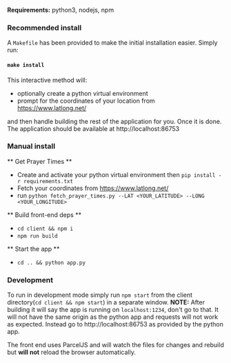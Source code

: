 **Requirements:** 
python3, nodejs, npm

### Recommended install 
A `Makefile` has been provided to make the initial installation easier.
Simply run:
#### `make install`
This interactive method will:
 - optionally create a python virtual environment
 - prompt for the coordinates of your location from https://www.latlong.net/

and then handle building the rest of the application for you. Once it is done. The application should be available at http://localhost:86753
 
### Manual install
** Get Prayer Times **
 - Create  and activate your python virtual environment then `pip install -r requirements.txt`
 - Fetch your coordinates from https://www.latlong.net/
 - run `python fetch_prayer_times.py --LAT <YOUR_LATITUDE> --LONG <YOUR_LONGITUDE>`

** Build front-end deps **
 - `cd client && npm i`
 - `npm run build`
 
** Start the app **
 - `cd .. && python app.py`

### Development
To run in development mode simply run `npm start` from the client directory(`cd client && npm start`) in a separate window.
**NOTE:** After building it will say the app is running on `localhost:1234`, don't go to that. It will not have the same origin as the python app and requests will not work as expected. Instead go to http://localhost:86753 as provided by the python app. 

The front end uses ParcelJS and will watch the files for changes and rebuild but **will not** reload the browser automatically.
